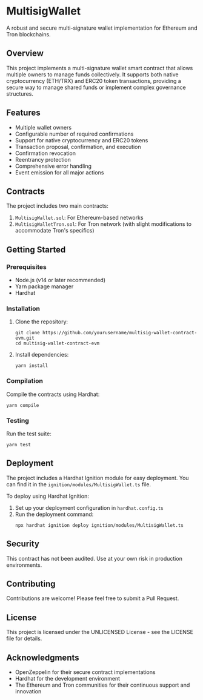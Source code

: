 # MultisigWallet

A robust and secure multi-signature wallet implementation for Ethereum and Tron blockchains.

## Overview

This project implements a multi-signature wallet smart contract that allows multiple owners to manage funds
collectively. It supports both native cryptocurrency (ETH/TRX) and ERC20 token transactions, providing a secure way to
manage shared funds or implement complex governance structures.

## Features

- Multiple wallet owners
- Configurable number of required confirmations
- Support for native cryptocurrency and ERC20 tokens
- Transaction proposal, confirmation, and execution
- Confirmation revocation
- Reentrancy protection
- Comprehensive error handling
- Event emission for all major actions

## Contracts

The project includes two main contracts:

1. `MultisigWallet.sol`: For Ethereum-based networks
2. `MultisigWalletTron.sol`: For Tron network (with slight modifications to accommodate Tron's specifics)

## Getting Started

### Prerequisites

- Node.js (v14 or later recommended)
- Yarn package manager
- Hardhat

### Installation

1. Clone the repository:
   ```
   git clone https://github.com/yourusername/multisig-wallet-contract-evm.git
   cd multisig-wallet-contract-evm
   ```

2. Install dependencies:
   ```
   yarn install
   ```

### Compilation

Compile the contracts using Hardhat:

```
yarn compile
```

### Testing

Run the test suite:

```
yarn test
```

## Deployment

The project includes a Hardhat Ignition module for easy deployment. You can find it in the
`ignition/modules/MultisigWallet.ts` file.

To deploy using Hardhat Ignition:

1. Set up your deployment configuration in `hardhat.config.ts`
2. Run the deployment command:
   ```
   npx hardhat ignition deploy ignition/modules/MultisigWallet.ts
   ```

## Security

This contract has not been audited. Use at your own risk in production environments.

## Contributing

Contributions are welcome! Please feel free to submit a Pull Request.

## License

This project is licensed under the UNLICENSED License - see the LICENSE file for details.

## Acknowledgments

- OpenZeppelin for their secure contract implementations
- Hardhat for the development environment
- The Ethereum and Tron communities for their continuous support and innovation
